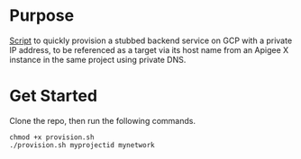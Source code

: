 # Purpose 

[Script](./provision.sh) to quickly provision a stubbed backend service on GCP with a private IP address, to be referenced as a target via its host name from an Apigee X instance in the same project using private DNS. 

# Get Started

Clone the repo, then run the following commands.

```
chmod +x provision.sh
./provision.sh myprojectid mynetwork
```
